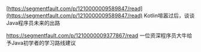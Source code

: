 [https://segmentfault.com/p/1210000009589847/read](https://segmentfault.com/p/1210000009589847/read)     Kotlin喧嚣过后，谈谈Java程序员未来的出路

https://segmentfault.com/p/1210000009377867/read   一位资深程序员大牛给予Java初学者的学习路线建议

  


